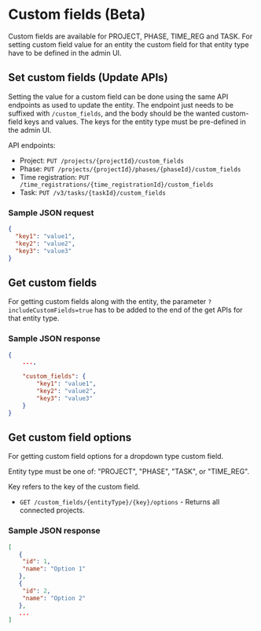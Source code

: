# Custom fields (Beta)

Custom fields are available for PROJECT, PHASE, TIME_REG and TASK. For setting custom field value for an entity the custom field for that entity type have to be defined in the admin UI.

## Set custom fields (Update APIs)

Setting the value for a custom field can be done using the same API endpoints as used to update the entity. The endpoint just needs to be suffixed with `/custom_fields`, and the body should be the wanted custom-field keys and values. The keys for the entity type must be pre-defined in the admin UI.

API endpoints:

- Project: `PUT /projects/{projectId}/custom_fields`
- Phase: `PUT /projects/{projectId}/phases/{phaseId}/custom_fields`
- Time registration: `PUT /time_registrations/{time_registrationId}/custom_fields`
- Task: `PUT /v3/tasks/{taskId}/custom_fields`

### Sample JSON request

```json
{
  "key1": "value1",
  "key2": "value2",
  "key3": "value3"
}
```

## Get custom fields

For getting custom fields along with the entity, the parameter `?includeCustomFields=true` has to be added to the end of the get APIs for that entity type.

### Sample JSON response

```json
{
    ...,

    "custom_fields": {
		"key1": "value1",
		"key2": "value2",
		"key3": "value3"
	}
}
```

## Get custom field options

For getting custom field options for a dropdown type custom field.

Entity type must be one of: "PROJECT", "PHASE", "TASK", or "TIME_REG".

Key refers to the key of the custom field.


* `GET /custom_fields/{entityType}/{key}/options` - Returns all connected projects.

### Sample JSON response

```json
[
   {
    "id": 1,
    "name": "Option 1"
   },
   {
    "id": 2,
    "name": "Option 2"
   },
   ...
]
```
